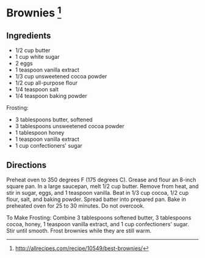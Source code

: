 # Brownies [^1]

## Ingredients

 * 1/2 cup butter
 * 1 cup white sugar
 * 2 eggs
 * 1 teaspoon vanilla extract
 * 1/3 cup unsweetened cocoa powder
 * 1/2 cup all-purpose flour
 * 1/4 teaspoon salt
 * 1/4 teaspoon baking powder 

Frosting:

 * 3 tablespoons butter, softened
 * 3 tablespoons unsweetened cocoa powder
 * 1 tablespoon honey
 * 1 teaspoon vanilla extract
 * 1 cup confectioners' sugar

## Directions

Preheat oven to 350 degrees F (175 degrees C). Grease and flour an 8-inch square pan.
In a large saucepan, melt 1/2 cup butter. Remove from heat, and stir in sugar, eggs, and 1 teaspoon vanilla. Beat in 1/3 cup cocoa, 1/2 cup flour, salt, and baking powder. Spread batter into prepared pan.
Bake in preheated oven for 25 to 30 minutes. Do not overcook.

To Make Frosting: Combine 3 tablespoons softened butter, 3 tablespoons cocoa, honey, 1 teaspoon vanilla extract, and 1 cup confectioners' sugar. Stir until smooth. Frost brownies while they are still warm.

[^1]: http://allrecipes.com/recipe/10549/best-brownies/
